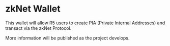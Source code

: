 # zkNet Wallet

This wallet will allow R5 users to create PIA (Private Internal Addresses) and transact via the zkNet Protocol.

More information will be published as the project develops.
